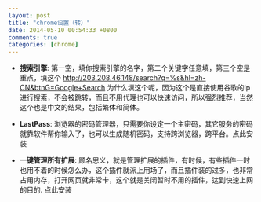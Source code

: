 ```yaml
---
layout: post
title: "chrome设置（转）"
date: 2014-05-10 00:54:33 +0800
comments: true
categories: [chrome]
---
```



* **搜索引擎**: 第一空，填你搜索引擎的名字，第二个关键字任意填，第三个空是重点，填这个 http://203.208.46.148/search?q=%s&hl=zh-CN&btnG=Google+Search 为什么填这个呢，因为这个是直接使用谷歌的ip进行搜索，不会被跳转，而且不用代理也可以快速访问，所以强烈推荐，当然这个也是中文的结果，包括繁体和简体。


* **LastPass**: 浏览器的密码管理器，只需要你设定一个主密码，其它服务的密码就靠软件帮你输入了，也可以生成随机密码，支持跨浏览器，跨平台。点此安装


* **一键管理所有扩展**: 顾名思义，就是管理扩展的插件，有时候，有些插件一时也用不着的时候怎么办，这个插件就派上用场了，而且插件装的过多，也非常占用内存，打开网页就非常卡，这个就是关闭暂时不用的插件，达到快速上网的目的. 点此安装


